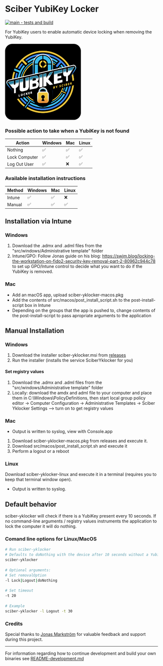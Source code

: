 # Sciber YubiKey Locker
[![main - tests and build](https://github.com/sciber-io/yklocker/actions/workflows/ci.yml/badge.svg?branch=main)](https://github.com/sciber-io/yklocker/actions/workflows/ci.yml)

For YubiKey users to enable automatic device locking when removing the YubiKey.

<img src="images/sciber_yklocker.png" alt="YubiKey Autolocker by Sciber" width="250"/>




### Possible action to take when a YubiKey is not found
| Action        | Windows   | Mac  | Linux  |
| ---           | ---       | ---  | ---    |
| Nothing       | ✅       | ✅   | ✅    |
| Lock Computer | ✅       | ✅   | ✅    |
| Log Out User  | ✅       | ❌   | ✅    |

### Available installation instructions
| Method        | Windows   | Mac   | Linux |
| ---           | ---       | ---  | ---    |
| Intune        | ✅       | ✅   | ❌
| Manual        | ✅       | ✅   | ✅    |



## Installation via Intune
### Windows
1. Download the .admx and .adml files from the "src/windows/Administrative template" folder
2. Intune/GPO: Follow Jonas guide on his blog: https://swjm.blog/locking-the-workstation-on-fido2-security-key-removal-part-2-80962c944c78 to set up GPO/Intune control to decide what you want to do if the YubiKey is removed.
### Mac
- Add an macOS app, upload sciber-yklocker-macos.pkg
- Add the contents of src/macos/post_install_script.sh to the post-install-script box in Intune
- Depending on the groups that the app is pushed to, change contents of the post-install-script to pass apropriate arguments to the application


## Manual Installation
### Windows
1. Download the installer sciber-yklocker.msi from [releases](https://github.com/sciber-io/yklocker/releases)
2. Run the installer (installs the service SciberYklocker for you)
#### Set registry values

1. Download the .admx and .adml files from the "src/windows/Administrative template" folder
2. Locally: download the amdx and adml file to your computer and place them in C:\Windows\PolicyDefinitions, then start local group policy editor -> Computer Configuration -> Administrative Templates -> Sciber Yklocker Settings --> turn on to get registry values

### Mac
- Output is written to syslog, view with Console.app

1. Download sciber-yklocker-macos.pkg from releases and execute it.
2. Download src/macos/post_install_script.sh and execute it
3. Perform a logout or a reboot

### Linux
Download sciber-yklocker-linux and execute it in a terminal (requires you to keep that terminal window open).

- Output is written to syslog.

## Default behavior
sciber-yklocker will check if there is a YubiKey present every 10 seconds. If no command-line arguments / registry values instruments the application to lock the computer it will do nothing.






### Comand line options for Linux/MacOS
```bash
# Run sciber-yklocker
# Defaults to doNothing with the device after 10 seconds without a YubiKey
sciber-yklocker

# Optional arguments:
# Set removalOption
-l Lock|Logout|doNothing

# Set timeout
-t 20

# Example
sciber-yklocker -l Logout -t 30
```


### Credits
Special thanks to [Jonas Markström](https://github.com/JMarkstrom/) for valuable feedback and support during this project.

____
For information regarding how to continue development and build your own binaries see [README-development.md](README-development.md)
